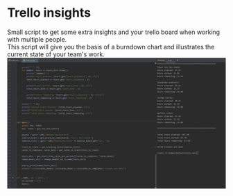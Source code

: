 # Trello insights
Small script to get some extra insights and your trello board when working with multiple people.  
This script will give you the basis of a burndown chart and illustrates the current state of your team's work.  
![screenshot](screenshot_script.jpg)  

